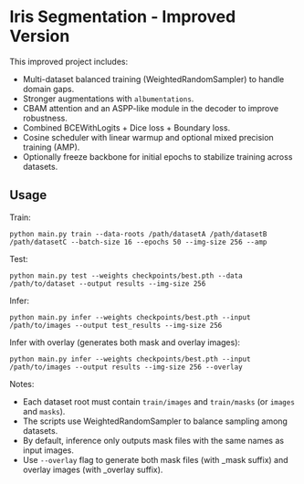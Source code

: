 # Iris Segmentation - Improved Version

This improved project includes:
- Multi-dataset balanced training (WeightedRandomSampler) to handle domain gaps.
- Stronger augmentations with `albumentations`.
- CBAM attention and an ASPP-like module in the decoder to improve robustness.
- Combined BCEWithLogits + Dice loss + Boundary loss.
- Cosine scheduler with linear warmup and optional mixed precision training (AMP).
- Optionally freeze backbone for initial epochs to stabilize training across datasets.

## Usage
Train:
```
python main.py train --data-roots /path/datasetA /path/datasetB /path/datasetC --batch-size 16 --epochs 50 --img-size 256 --amp
```

Test:
```
python main.py test --weights checkpoints/best.pth --data /path/to/dataset --output results --img-size 256
```

Infer:
```
python main.py infer --weights checkpoints/best.pth --input /path/to/images --output test_results --img-size 256
```

Infer with overlay (generates both mask and overlay images):
```
python main.py infer --weights checkpoints/best.pth --input /path/to/images --output results --img-size 256 --overlay
```

Notes:
- Each dataset root must contain `train/images` and `train/masks` (or `images` and `masks`).
- The scripts use WeightedRandomSampler to balance sampling among datasets.
- By default, inference only outputs mask files with the same names as input images.
- Use `--overlay` flag to generate both mask files (with _mask suffix) and overlay images (with _overlay suffix).
